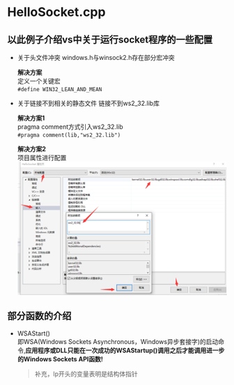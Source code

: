 HelloSocket.cpp
=========
以此例子介绍vs中关于运行socket程序的一些配置
------

- 关于头文件冲突
	windows.h与winsock2.h存在部分宏冲突

  **解决方案**<br>
   定义一个关键宏 <br>
`#define WIN32_LEAN_AND_MEAN `


- 关于链接不到相关的静态文件
  链接不到ws2_32.lib库
  
  **解决方案1**<br>
  pragma comment方式引入ws2_32.lib<br>
  `#pragma comment(lib,"ws2_32.lib")`
  
    **解决方案2**<br>
  项目属性进行配置<br>
  ![配置图](../Imgage/Config_ws2_32lib.png)



部分函数的介绍
-------
- WSAStart()<br>
  即WSA(Windows Sockets Asynchronous，Windows异步套接字)的启动命令,**应用程序或DLL只能在一次成功的WSAStartup()调用之后才能调用进一步的Windows Sockets API函数!**
  > 补充，lp开头的变量表明是结构体指针

 